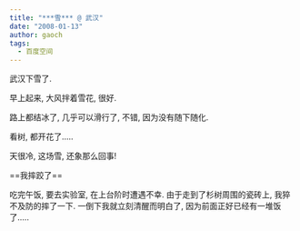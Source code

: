 ```yaml
---
title: "***雪*** @ 武汉"
date: "2008-01-13"
author: gaoch
tags:
  - 百度空间
---
```


武汉下雪了.  
  
早上起来, 大风拌着雪花, 很好.  
  
路上都结冰了, 几乎可以滑行了, 不错, 因为没有随下随化.  
  
看树, 都开花了.....  
  
天很冷, 这场雪, 还象那么回事!  
  
==我摔跤了==

吃完午饭, 要去实验室, 在上台阶时遭遇不幸. 由于走到了杉树周围的瓷砖上,
我猝不及防的摔了一下. 一倒下我就立刻清醒而明白了,
因为前面正好已经有一堆饭了.....
